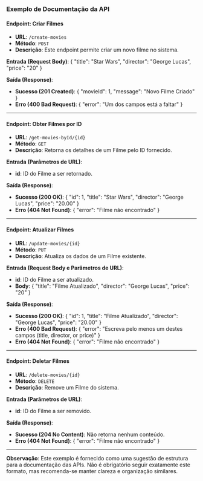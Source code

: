 ### Exemplo de Documentação da API

#### Endpoint: Criar Filmes
- **URL**: `/create-movies`
- **Método**: `POST`
- **Descrição**: Este endpoint permite criar um novo filme no sistema.

**Entrada (Request Body)**:
{
  "title": "Star Wars",
  "director": "George Lucas",
  "price": "20"
}

**Saída (Response)**:
- **Sucesso (201 Created)**:
{
  "movieId": 1,
  "message": "Novo Filme Criado"
}
- **Erro (400 Bad Request)**:
{
   "error": "Um dos campos está a faltar"
}
---

#### Endpoint: Obter Filmes por ID
- **URL**: `/get-movies-byId/{id}`
- **Método**: `GET`
- **Descrição**: Retorna os detalhes de um Filme pelo ID fornecido.

**Entrada (Parâmetros de URL)**:
- **id**: ID do Filme a ser retornado.

**Saída (Response)**:
- **Sucesso (200 OK)**:
{
	"id": 1,
	"title": "Star Wars",
	"director": "George Lucas",
	"price": "20.00"
}
- **Erro (404 Not Found)**:
{
	"error": "Filme não encontrado"
}

---

#### Endpoint: Atualizar Filmes
- **URL**: `/update-movies/{id}`
- **Método**: `PUT`
- **Descrição**: Atualiza os dados de um Filme existente.

**Entrada (Request Body e Parâmetros de URL)**:
- **id**: ID do Filme a ser atualizado.
- **Body**:
{
  "title": "Filme Atualizado",
  "director": "George Lucas",
  "price": "20"
}

**Saída (Response)**:
- **Sucesso (200 OK)**:
{
	"id": 1,
	"title": "Filme Atualizado",
	"director": "George Lucas",
	"price": "20.00"
}
- **Erro (400 Bad Request)**:
{
	"error": "Escreva pelo menos um destes campos (title, director, or price)"
}
- **Erro (404 Not Found)**:
{
	"error": "Filme não encontrado"
}

---

#### Endpoint: Deletar Filmes
- **URL**: `/delete-movies/{id}`
- **Método**: `DELETE`
- **Descrição**: Remove um Filme do sistema.

**Entrada (Parâmetros de URL)**:
- **id**: ID do Filme a ser removido.

**Saída (Response)**:
- **Sucesso (204 No Content)**:
  Não retorna nenhum conteúdo.
- **Erro (404 Not Found)**:
{
	"error": "Filme não encontrado"
}

---

**Observação**: Este exemplo é fornecido como uma sugestão de estrutura para a documentação das APIs. Não é obrigatório seguir exatamente este formato, mas recomenda-se manter clareza e organização similares.